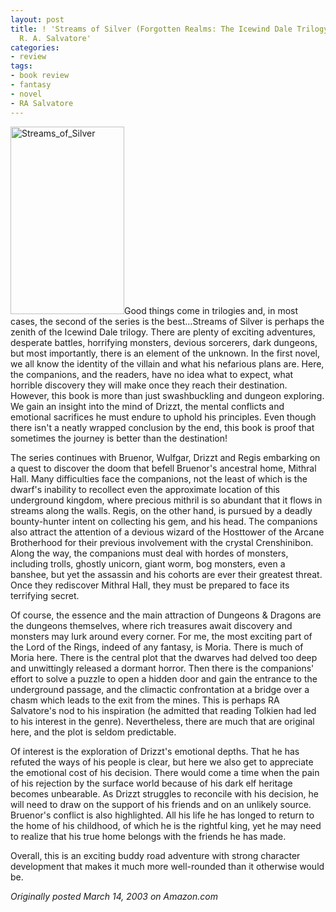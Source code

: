 ```yaml
---
layout: post
title: ! 'Streams of Silver (Forgotten Realms: The Icewind Dale Trilogy, Book 2) by
  R. A. Salvatore'
categories:
- review
tags:
- book review
- fantasy
- novel
- RA Salvatore
---
```

<img title="Streams_of_Silver" src="http://www.yentran.org/blog/wp-content/uploads/2011/09/Streams_of_Silver-182x300.jpg" width="182" height="300" />Good things come in trilogies and, in most cases, the second of the series is the best...Streams of Silver is perhaps the zenith of the Icewind Dale trilogy. There are plenty of exciting adventures, desperate battles, horrifying monsters, devious sorcerers, dark dungeons, but most importantly, there is an element of the unknown. In the first novel, we all know the identity of the villain and what his nefarious plans are. Here, the companions, and the readers, have no idea what to expect, what horrible discovery they will make once they reach their destination. However, this book is more than just swashbuckling and dungeon exploring. We gain an insight into the mind of Drizzt, the mental conflicts and emotional sacrifices he must endure to uphold his principles. Even though there isn't a neatly wrapped conclusion by the end, this book is proof that sometimes the journey is better than the destination!

The series continues with Bruenor, Wulfgar, Drizzt and Regis embarking on a quest to discover the doom that befell Bruenor's ancestral home, Mithral Hall. Many difficulties face the companions, not the least of which is the dwarf's inability to recollect even the approximate location of this underground kingdom, where precious mithril is so abundant that it flows in streams along the walls. Regis, on the other hand, is pursued by a deadly bounty-hunter intent on collecting his gem, and his head. The companions also attract the attention of a devious wizard of the Hosttower of the Arcane Brotherhood for their previous involvement with the crystal Crenshinibon. Along the way, the companions must deal with hordes of monsters, including trolls, ghostly unicorn, giant worm, bog monsters, even a banshee, but yet the assassin and his cohorts are ever their greatest threat. Once they rediscover Mithral Hall, they must be prepared to face its terrifying secret.

Of course, the essence and the main attraction of Dungeons &amp; Dragons are the dungeons themselves, where rich treasures await discovery and monsters may lurk around every corner. For me, the most exciting part of the Lord of the Rings, indeed of any fantasy, is Moria. There is much of Moria here. There is the central plot that the dwarves had delved too deep and unwittingly released a dormant horror. Then there is the companions' effort to solve a puzzle to open a hidden door and gain the entrance to the underground passage, and the climactic confrontation at a bridge over a chasm which leads to the exit from the mines. This is perhaps RA Salvatore's nod to his inspiration (he admitted that reading Tolkien had led to his interest in the genre). Nevertheless, there are much that are original here, and the plot is seldom predictable.

Of interest is the exploration of Drizzt's emotional depths. That he has refuted the ways of his people is clear, but here we also get to appreciate the emotional cost of his decision. There would come a time when the pain of his rejection by the surface world because of his dark elf heritage becomes unbearable. As Drizzt struggles to reconcile with his decision, he will need to draw on the support of his friends and on an unlikely source. Bruenor's conflict is also highlighted. All his life he has longed to return to the home of his childhood, of which he is the rightful king, yet he may need to realize that his true home belongs with the friends he has made.

Overall, this is an exciting buddy road adventure with strong character development that makes it much more well-rounded than it otherwise would be.

*Originally posted March 14, 2003 on Amazon.com*
